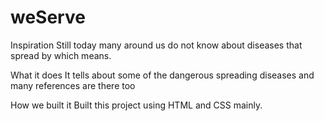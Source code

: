 # weServe
Inspiration
Still today many around us do not know about diseases that spread by which means.

What it does
It tells about some of the dangerous spreading diseases and many references are there too

How we built it
Built this project using HTML and CSS mainly.
